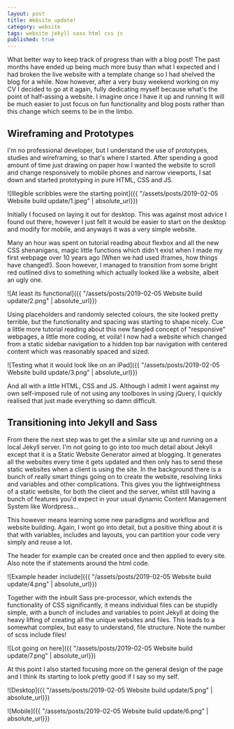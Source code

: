 ```yaml
---
layout: post
title: Website update!
category: website
tags: website jekyll sass html css js
published: true
---
```


What better way to keep track of progress than with a blog post! The past months have ended up being much more busy than what I expected and I had broken the live website with a template change so I had shelved the blog for a while. Now however, after a very busy weekend working on my CV I decided to go at it again, fully dedicating myself because what's the point of half-assing a website. I imagine once I have it up and running It will be much easier to just focus on fun functionality and blog posts rather than this change which seems to be in the limbo.

## Wireframing and Prototypes
I'm no professional developer, but I understand the use of prototypes, studies and wireframing, so that's where I started. After spending a good amount of time just drawing on paper how I wanted the website to scroll and change responsively to mobile phones and narrow viewports, I sat down and started prototyping in pure HTML, CSS and JS.

![Illegible scribbles were the starting point]({{ "/assets/posts/2019-02-05 Website build update/1.jpeg" | absolute_url}})

Initially I focused on laying it out for desktop. This was against most advice I found out there, however I just felt it would be easier to start on the desktop and modify for mobile, and anyways it was a very simple website.

Many an hour was spent on tutorial reading about flexbox and all the new CSS shenanigans, magic little functions which didn't exist when I made my first webpage over 10 years ago (When we had used iframes, how things have changed!). Soon however, I managed to transition from some bright red outlined divs to something which actually looked like a website, albeit an ugly one.


![At least its functional]({{ "/assets/posts/2019-02-05 Website build update/2.png" | absolute_url}})

Using placeholders and randomly selected colours, the site looked pretty terrible, but the functionality and spacing was starting to shape nicely. Cue a little more tutorial reading about this new fangled concept of "responsive" webpages, a little more coding, et voila! I now had a website which changed from a static sidebar navigation to a hidden top bar navigation with centered content which was reasonably spaced and sized.

![Testing what it would look like on an iPad]({{ "/assets/posts/2019-02-05 Website build update/3.png" | absolute_url}})

And all with a little HTML, CSS and JS. Although I admit I went against my own self-imposed rule of not using any toolboxes in using jQuery, I quickly realised that just made everything so damn difficult.


## Transitioning into Jekyll and Sass
From there the next step was to get the a similar site up and running on a local Jekyll server. I'm not going to go into too much detail about Jekyll except that it is a Static Website Generator aimed at blogging. It generates all the websites every time it gets updated and then only has to send these static websites when a client is using the site. In the background there is a bunch of really smart things going on to create the website, resolving links and variables and other complications. This gives you the lightweightness of a static website, for both the client and the server, whilst still having a bunch of features you'd expect in your usual dynamic Content Management System like Wordpress...

This however means learning some new paradigms and workflow and website building. Again, I wont go into detail, but a positive thing about it is that with variables, includes and layouts, you can partition your code very simply and reuse a lot.

The header for example can be created once and then applied to every site. Also note the if statements around the html code.

![Example header include]({{ "/assets/posts/2019-02-05 Website build update/4.png" | absolute_url}})

Together with the inbuilt Sass pre-processor, which extends the functionality of CSS significantly, it means individual files can be stupidly simple, with a bunch of includes and variables to point Jekyll at doing the heavy lifting of creating all the unique websites and files. This leads to a somewhat complex, but easy to understand, file structure. Note the number of scss include files!

![Lot going on here]({{ "/assets/posts/2019-02-05 Website build update/7.png" | absolute_url}})


At this point I also started focusing more on the general design of the page and I think its starting to look pretty good if I say so my self.

![Desktop]({{ "/assets/posts/2019-02-05 Website build update/5.png" | absolute_url}})


![Mobile]({{ "/assets/posts/2019-02-05 Website build update/6.png" | absolute_url}})
